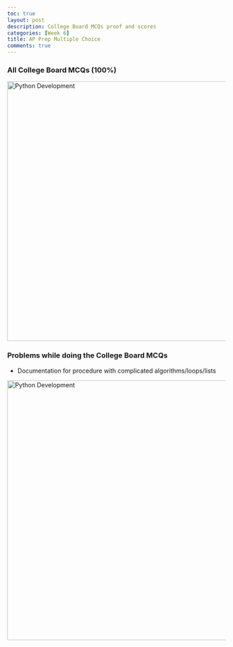 ```yaml
---
toc: true
layout: post
description: College Board MCQs proof and scores
categories: [Week 6]
title: AP Prep Multiple Choice
comments: true
--- 
```


### All College Board MCQs (100%)

<img class="card-img-top" src="{{ url_for('static', filename='images/testprep.png') }}" alt="Python Development" height="600">


### Problems while doing the College Board MCQs

- Documentation for procedure with complicated algorithms/loops/lists


<img class="card-img-top" src="{{ url_for('static', filename='images/testprepdifficulty.png') }}" alt="Python Development" height="600">
